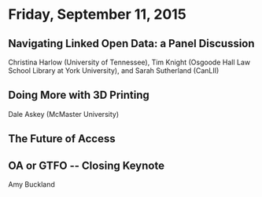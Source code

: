# Friday, September 11, 2015

## Navigating Linked Open Data: a Panel Discussion

Christina Harlow (University of Tennessee), Tim Knight (Osgoode Hall Law School Library at York University), and Sarah Sutherland (CanLII)


## Doing More with 3D Printing

Dale Askey (McMaster University)



## The Future of Access



## OA or GTFO  -- Closing Keynote

Amy Buckland




